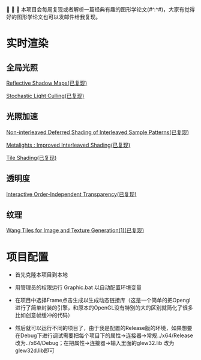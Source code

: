 
   :octopus: :octopus: :octopus: 本项目会每周复现或者解析一篇经典有趣的图形学论文(#^.^#)，大家有觉得好的图形学论文也可以发邮件给我复现。

# 实时渲染

## 全局光照

[Reflective Shadow Maps(已复现)](https://github.com/AngelMonica126/GraphicAlgorithm/wiki/Reflective-Shadow-Maps)

[Stochastic Light Culling(已复现)](https://github.com/AngelMonica126/GraphicAlgorithm/wiki/Stochastic-Light-Culling)

## 光照加速

[Non-interleaved Deferred Shading of Interleaved Sample Patterns(已复现)](https://github.com/AngelMonica126/GraphicAlgorithm/wiki/Non-interleaved-Deferred-Shading-of-Interleaved-Sample-Patterns)

[Metalights : Improved Interleaved Shading(已复现)](https://github.com/AngelMonica126/GraphicAlgorithm/wiki/Metalights-:-Improved-Interleaved-Shading)

[Tile Shading(已复现)](https://github.com/AngelMonica126/GraphicAlgorithm/wiki/Tile-Shading)

## 透明度

[Interactive Order-Independent Transparency(已复现)](https://github.com/AngelMonica126/GraphicAlgorithm/wiki/Interactive-Order-Independent-Transparency)

## 纹理

[Wang Tiles for Image and Texture Generation(1)(已复现)](https://github.com/AngelMonica126/GraphicAlgorithm/wiki/Wang-Tiles-for-Image-and-Texture-Generation)


# 项目配置

* 首先克隆本项目到本地

* 用管理员的权限运行 Graphic.bat 以自动配置环境变量

* 在项目中选择Frame点击生成以生成动态链接库（这是一个简单的把Opengl进行了简单封装的引擎，和原本的OpenGL没有特别的大的区别就简化了很多比如创意帧缓冲的代码）

* 然后就可以运行不同的项目了，由于我是配置的Release版的环境，如果想要在Debug下进行调试需要把每个项目下的属性->连接器->常规../x64/Release改为../x64/Debug；在把属性->连接器->输入里面的glew32.lib 改为glew32d.lib即可
